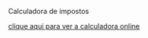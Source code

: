Calculadora de impostos

<a href="https://claudioss01.github.io/calculadora-de-imposto-simples-nacional/"> clique aqui para ver a calculadora online </a>